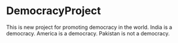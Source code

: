 # DemocracyProject
This is new project for promoting democracy in the world.
India is a democracy.
America is a democracy.
Pakistan is not a democracy.
